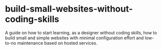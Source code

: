 # build-small-websites-without-coding-skills
A guide on how to start learning, as a designer without coding skills, how to build small and simple websites with minimal configuration effort and low-to-no maintenance based on hosted services.
